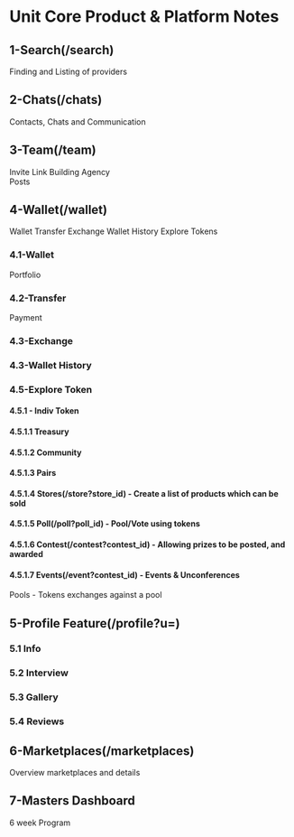 # Unit Core Product & Platform Notes
## 1-Search(/search)
Finding and Listing of providers    
## 2-Chats(/chats)
Contacts, Chats and Communication
## 3-Team(/team)
Invite Link
Building Agency          
Posts   
## 4-Wallet(/wallet) 
Wallet
Transfer
Exchange
Wallet History
Explore Tokens
### 4.1-Wallet
Portfolio
### 4.2-Transfer
Payment
### 4.3-Exchange
### 4.3-Wallet History
### 4.5-Explore Token
#### 4.5.1 - Indiv Token
#### 4.5.1.1 Treasury
#### 4.5.1.2 Community
#### 4.5.1.3 Pairs
#### 4.5.1.4 Stores(/store?store_id) - Create a list of products which can be sold      
#### 4.5.1.5 Poll(/poll?poll_id) - Pool/Vote using tokens           
#### 4.5.1.6 Contest(/contest?contest_id) - Allowing prizes to be posted, and awarded  
#### 4.5.1.7 Events(/event?contest_id) - Events & Unconferences  
Pools - Tokens exchanges against a pool   
## 5-Profile Feature(/profile?u=)
### 5.1 Info
### 5.2 Interview
### 5.3 Gallery
### 5.4 Reviews
## 6-Marketplaces(/marketplaces)
Overview marketplaces and details
## 7-Masters Dashboard
6 week Program
